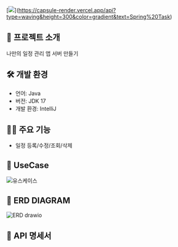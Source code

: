 [[<img src="https://capsule-render.vercel.app/api?type=waving&color=89cff0&height=280&section=header&text=Give%20Me%20Lectures&fontColor=ffffff&fontSize=80&animation=twinkling" />](https://capsule-render.vercel.app/api?type=waving&height=300&color=gradient&text=Spring%20Task)](https://capsule-render.vercel.app/api?type=waving&height=300&color=gradient&text=Spring%20Task)

## 👋 프로젝트 소개
나만의 일정 관리 앱 서버 만들기


## 🛠️ 개발 환경
- 언어: Java
- 버전: JDK 17
- 개발 환경: IntelliJ

## 🦻🏻 주요 기능
- 일정 등록/수정/조회/삭제

## 📝 UseCase
![유스케이스](https://github.com/ne103/schedules/assets/164742269/04707839-f4b7-482e-849a-248ca55f75c7)


## 📝 ERD DIAGRAM 
![ERD drawio](https://github.com/ne103/schedules/assets/164742269/1c698813-6dc4-4436-9c0a-3768466f196c)


## 📖 API 명세서

